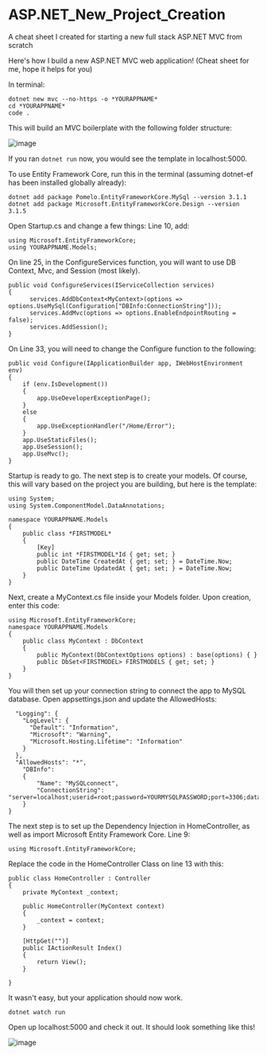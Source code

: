 # ASP.NET_New_Project_Creation
A cheat sheet I created for starting a new full stack ASP.NET MVC from scratch


Here's how I build a new ASP.NET MVC web application! (Cheat sheet for me, hope it helps for you)

In terminal:
```
dotnet new mvc --no-https -o *YOURAPPNAME*
cd *YOURAPPNAME*
code .
```
This will build an MVC boilerplate with the following folder structure:


![image](https://user-images.githubusercontent.com/24249474/115764412-6150c700-a35a-11eb-80a0-31f7d860c423.png)


If you ran ```dotnet run``` now, you would see the template in localhost:5000. 

To use Entity Framework Core, run this in the terminal (assuming dotnet-ef has been installed globally already):
```
dotnet add package Pomelo.EntityFrameworkCore.MySql --version 3.1.1
dotnet add package Microsoft.EntityFrameworkCore.Design --version 3.1.5
```

Open Startup.cs and change a few things:
Line 10, add:

```
using Microsoft.EntityFrameworkCore;
using YOURAPPNAME.Models;
```

On line 25, in the ConfigureServices function, you will want to use DB Context, Mvc, and Session (most likely).
```
public void ConfigureServices(IServiceCollection services)
{
      services.AddDbContext<MyContext>(options => options.UseMySql(Configuration["DBInfo:ConnectionString"]));  
      services.AddMvc(options => options.EnableEndpointRouting = false);
      services.AddSession();  
}

```

On Line 33, you will need to change the Configure function to the following: 
```
public void Configure(IApplicationBuilder app, IWebHostEnvironment env)
{
    if (env.IsDevelopment())
    {
        app.UseDeveloperExceptionPage();
    }
    else
    {
        app.UseExceptionHandler("/Home/Error");
    }
    app.UseStaticFiles();
    app.UseSession();
    app.UseMvc();
}
```

Startup is ready to go. The next step is to create your models. Of course, this will vary based on the project you are building, but here is the template:
```
using System;
using System.ComponentModel.DataAnnotations;

namespace YOURAPPNAME.Models
{
    public class *FIRSTMODEL*
    {
        [Key]
        public int *FIRSTMODEL*Id { get; set; }
        public DateTime CreatedAt { get; set; } = DateTime.Now;
        public DateTime UpdatedAt { get; set; } = DateTime.Now;
    }
}
```

Next, create a MyContext.cs file inside your Models folder. Upon creation, enter this code:
```
using Microsoft.EntityFrameworkCore;
namespace YOURAPPNAME.Models
{
    public class MyContext : DbContext
    {
        public MyContext(DbContextOptions options) : base(options) { }
        public DbSet<FIRSTMODEL> FIRSTMODELS { get; set; }
    }
}   
```

You will then set up your connection string to connect the app to MySQL database. Open appsettings.json and update the AllowedHosts:
```{
  "Logging": {
    "LogLevel": {
      "Default": "Information",
      "Microsoft": "Warning",
      "Microsoft.Hosting.Lifetime": "Information"
    }
  },
  "AllowedHosts": "*",
    "DBInfo":
    {
        "Name": "MySQLconnect",
        "ConnectionString": "server=localhost;userid=root;password=YOURMYSQLPASSWORD;port=3306;database=YOURDBNAME;SslMode=None"
    }
}
```

The next step is to set up the Dependency Injection in HomeController, as well as import Microsoft Entity Framework Core. 
Line 9:

```
using Microsoft.EntityFrameworkCore;
```

Replace the code in the HomeController Class on line 13 with this:
```
public class HomeController : Controller
{
    private MyContext _context;

    public HomeController(MyContext context)
    {
        _context = context;
    }

    [HttpGet("")]
    public IActionResult Index()
    {
        return View();
    }

}

```

It wasn't easy, but your application should now work. 

```dotnet watch run```

Open up localhost:5000 and check it out. It should look something like this!

![image](https://user-images.githubusercontent.com/24249474/115765098-2ef39980-a35b-11eb-9c6a-f8d47e0838eb.png)


